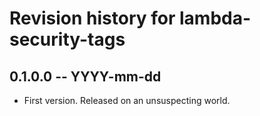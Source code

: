 # Revision history for lambda-security-tags

## 0.1.0.0  -- YYYY-mm-dd

* First version. Released on an unsuspecting world.
